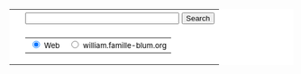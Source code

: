 <!-- SiteSearch Google -->
<form method="get" action="http://william.famille-blum.org/search.html" target="google_window">
    <table border="0" bgcolor="#ffffff">
    <tr>
    <td nowrap="nowrap" valign="top" align="left" height="32">
    </td>
    <td nowrap="nowrap">
    <input type="hidden" name="domains" value="william.famille-blum.org"></input>
    <label for="sbi" style="display: none">Enter the terms you want to search for.</label>
    <input type="text" name="q" size="31" maxlength="255" value="" id="sbi"></input>
    <label for="sbb" style="display: none">Submit a search form</label>
    <input type="submit" name="sa" value="Search" id="sbb"></input>
    </td></tr>
    <tr>
    <td>&nbsp;</td>
    <td nowrap="nowrap">
    <table>
    <tr>
    <td>
    <input type="radio" name="sitesearch" value="" checked id="ss0"></input>
    <label for="ss0" title="Search the Web"><font size="-1" color="#000000">Web</font></label></td>
    <td>
    <input type="radio" name="sitesearch" value="william.famille-blum.org" id="ss1"></input>
    <label for="ss1" title="Search on william.famille-blum.org"><font size="-1" color="#000000">william.famille-blum.org</font></label></td>
    </tr>
    </table>
    <input type="hidden" name="client" value="pub-7250791356906762"></input>
    <input type="hidden" name="forid" value="1"></input>
    <input type="hidden" name="channel" value="3577649860"></input>
    <input type="hidden" name="ie" value="ISO-8859-1"></input>
    <input type="hidden" name="oe" value="ISO-8859-1"></input>
    <input type="hidden" name="cof" value="GALT:#008000;GL:1;DIV:#336699;VLC:663399;AH:center;BGC:FFFFFF;LBGC:336699;ALC:005FA9;LC:005FA9;T:000000;GFNT:0000FF;GIMP:0000FF;LH:48;LW:100;L:http://william.famille-blum.org/images/title.png;S:http://william.famille-blum.org/;FORID:11"></input>
    <input type="hidden" name="hl" value="fr"></input>
    </td></tr></table>
</form>
<!-- SiteSearch Google -->


<!-- Google Search Result Snippet Begins -->
<div id="googleSearchUnitIframe"></div>

<script type="text/javascript">
   var googleSearchIframeName = 'googleSearchUnitIframe';
   var googleSearchFrameWidth = 700;
   var googleSearchFrameborder = 0 ;
   var googleSearchDomain = 'www.google.co.uk';
</script>
<script type="text/javascript"
         src="http://www.google.com/afsonline/show_afs_search.js">
</script>
<!-- Google Search Result Snippet Ends -->
 